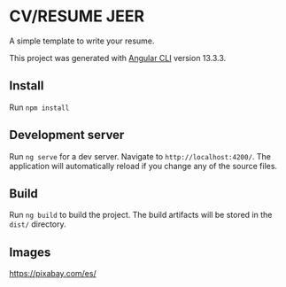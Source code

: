 # CV/RESUME JEER
A simple template to write your resume.

This project was generated with [Angular CLI](https://github.com/angular/angular-cli) version 13.3.3.

## Install
Run `npm install`

## Development server

Run `ng serve` for a dev server. Navigate to `http://localhost:4200/`. The application will automatically reload if you change any of the source files.

## Build

Run `ng build` to build the project. The build artifacts will be stored in the `dist/` directory.

## Images 
https://pixabay.com/es/
